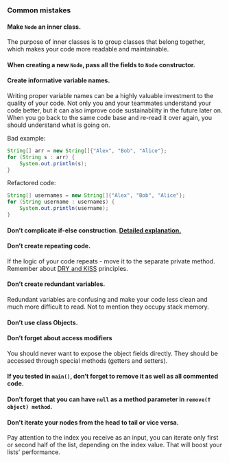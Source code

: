### Common mistakes

#### Make `Node` an inner class.
The purpose of inner classes is to group classes that belong together, which makes your code more readable and maintainable.
#### When creating a new `Node`, pass all the fields to `Node` constructor.
#### Create informative variable names.
Writing proper variable names can be a highly valuable investment to the quality of your code. 
Not only you and your teammates understand your code better, but it can also improve code sustainability in the future later on. 
When you go back to the same code base and re-read it over again, you should understand what is going on.

Bad example:
```java
String[] arr = new String[]{"Alex", "Bob", "Alice"};
for (String s : arr) {
    System.out.println(s);
}
```
Refactored code:
```java
String[] usernames = new String[]{"Alex", "Bob", "Alice"};
for (String username : usernames) {
    System.out.println(username);
}
```
#### Don’t complicate if-else construction. [Detailed explanation.](https://www.youtube.com/watch?v=P-UmyrbGjwE&list=PL7FuXFaDeEX1smwnp-9ri8DBpgdo7Msu2)
#### Don’t create repeating code.
If the logic of your code repeats - move it to the separate private method. 
Remember about [DRY and KISS](https://dzone.com/articles/software-design-principles-dry-and-kiss) principles.
#### Don’t create redundant variables.
Redundant variables are confusing and make your code less clean and much more difficult to read. Not to mention they occupy stack memory.
#### Don’t use class Objects.
#### Don’t forget about access modifiers
You should never want to expose the object fields directly. They should be accessed through special methods (getters and setters).
#### If you tested in `main()`, don’t forget to remove it as well as all commented code.
#### Don’t forget that you can have `null` as a method parameter in `remove(T object) method`.
#### Don't iterate your nodes from the head to tail or vice versa.
Pay attention to the index you receive as an input, you can iterate only first or second half of the list, 
depending on the index value. That will boost your lists' performance.
